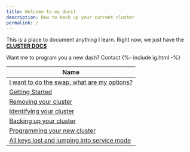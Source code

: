 ```yaml
---
title: Welcome to my docs!
description: How to back up your current cluster
permalink: /
---
```


This is a place to document anything I learn. 
Right now, we just have the __[CLUSTER DOCS](/cluster-docs)__

Want me to program you a new dash? 
Contact {%- include ig.html -%} <br>

| Name |
|-------|
| [I want to do the swap, what are my options?](/cluster-docs/)
| [Getting Started](/cluster-docs/getting-started) |
| [Removing your cluster](cluster-docs/removing-your-cluster/) |
| [Identifying your cluster](/cluster-docs/identify-cluster/) |
| [Backing up your cluster](/cluster-docs/backing-up-your-cluster) |
| [Programming your new cluster](/cluster-docs/program-new-cluster) |
| [All keys lost and jumping into service mode](/cluster-docs/service-mode-all-keys-lost/) |